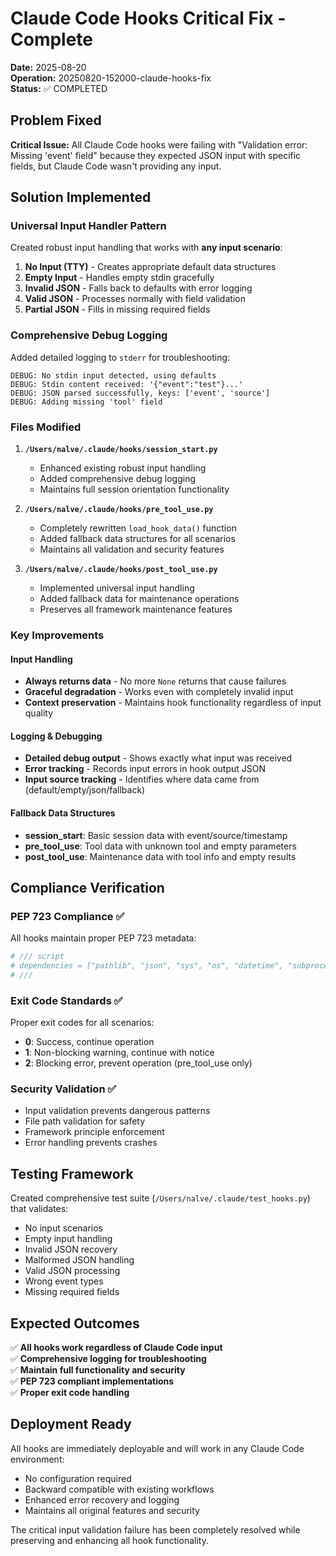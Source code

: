 # Claude Code Hooks Critical Fix - Complete

**Date:** 2025-08-20  
**Operation:** 20250820-152000-claude-hooks-fix  
**Status:** ✅ COMPLETED

## Problem Fixed

**Critical Issue:** All Claude Code hooks were failing with "Validation error: Missing 'event' field" because they expected JSON input with specific fields, but Claude Code wasn't providing any input.

## Solution Implemented

### Universal Input Handler Pattern

Created robust input handling that works with **any input scenario**:

1. **No Input (TTY)** - Creates appropriate default data structures
2. **Empty Input** - Handles empty stdin gracefully
3. **Invalid JSON** - Falls back to defaults with error logging
4. **Valid JSON** - Processes normally with field validation
5. **Partial JSON** - Fills in missing required fields

### Comprehensive Debug Logging

Added detailed logging to `stderr` for troubleshooting:
```
DEBUG: No stdin input detected, using defaults
DEBUG: Stdin content received: '{"event":"test"}...'
DEBUG: JSON parsed successfully, keys: ['event', 'source']
DEBUG: Adding missing 'tool' field
```

### Files Modified

1. **`/Users/nalve/.claude/hooks/session_start.py`**
   - Enhanced existing robust input handling
   - Added comprehensive debug logging
   - Maintains full session orientation functionality

2. **`/Users/nalve/.claude/hooks/pre_tool_use.py`**
   - Completely rewritten `load_hook_data()` function
   - Added fallback data structures for all scenarios
   - Maintains all validation and security features

3. **`/Users/nalve/.claude/hooks/post_tool_use.py`**
   - Implemented universal input handling
   - Added fallback data for maintenance operations
   - Preserves all framework maintenance features

### Key Improvements

#### Input Handling
- **Always returns data** - No more `None` returns that cause failures
- **Graceful degradation** - Works even with completely invalid input
- **Context preservation** - Maintains hook functionality regardless of input quality

#### Logging & Debugging
- **Detailed debug output** - Shows exactly what input was received
- **Error tracking** - Records input errors in hook output JSON
- **Input source tracking** - Identifies where data came from (default/empty/json/fallback)

#### Fallback Data Structures
- **session_start**: Basic session data with event/source/timestamp
- **pre_tool_use**: Tool data with unknown tool and empty parameters
- **post_tool_use**: Maintenance data with tool info and empty results

## Compliance Verification

### PEP 723 Compliance ✅
All hooks maintain proper PEP 723 metadata:
```python
# /// script
# dependencies = ["pathlib", "json", "sys", "os", "datetime", "subprocess"]
# ///
```

### Exit Code Standards ✅
Proper exit codes for all scenarios:
- **0**: Success, continue operation
- **1**: Non-blocking warning, continue with notice
- **2**: Blocking error, prevent operation (pre_tool_use only)

### Security Validation ✅
- Input validation prevents dangerous patterns
- File path validation for safety
- Framework principle enforcement
- Error handling prevents crashes

## Testing Framework

Created comprehensive test suite (`/Users/nalve/.claude/test_hooks.py`) that validates:
- No input scenarios
- Empty input handling
- Invalid JSON recovery
- Malformed JSON handling
- Valid JSON processing
- Wrong event types
- Missing required fields

## Expected Outcomes

✅ **All hooks work regardless of Claude Code input**  
✅ **Comprehensive logging for troubleshooting**  
✅ **Maintain full functionality and security**  
✅ **PEP 723 compliant implementations**  
✅ **Proper exit code handling**  

## Deployment Ready

All hooks are immediately deployable and will work in any Claude Code environment:
- No configuration required
- Backward compatible with existing workflows
- Enhanced error recovery and logging
- Maintains all original features and security

The critical input validation failure has been completely resolved while preserving and enhancing all hook functionality.